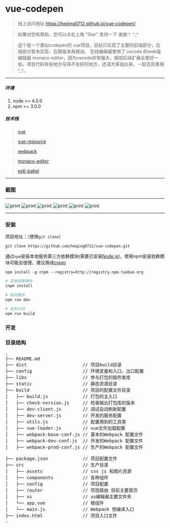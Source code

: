 # vue-codepen
> 线上访问地址 https://heqing0712.github.io/vue-codepen/

> 如果对您有帮助，您可以点右上角 "Star" 支持一下 谢谢！ ^_^

> 这个是一个类似codepen的 vue项目，目前只实现了主要的前端部分，后端部分暂未实现，后期版本再跟进。
在线编辑器使用了 vscode 的web版编辑器 monaco-editor，因为vscode非常强大，相信后续扩展会更好一些。项目代码有些地方写得不友好的地方，还请大家指出来，一起去完善哦 ^_^。

---
##### 环境
 1. node >= 4.0.0
 2. npm >= 3.0.0


##### 技术栈

> [vue](https://github.com/vuejs/vue)

> [vue-resource](https://github.com/vuejs/vue-resource)

> [webpack](http://webpack.github.io/docs/)

> [monaco-editor](https://github.com/Microsoft/monaco-editor)

> [es6-babel](https://babeljs.io/docs/learn-es2015/)

---
### 截图

---

![print](./src/assets/images/01.png)
![print](./src/assets/images/02.png)
![print](./src/assets/images/03.png)
![print](./src/assets/images/04.png)
![print](./src/assets/images/05.png)
![print](./src/assets/images/06.png)

---

### 安装
项目地址：（使用`git clone`）

```shell
git clone https://github.com/heqing0712/vue-codepen.git
```

通过`npm`安装本地服务第三方依赖模块(需要已安装[Node.js](https://nodejs.org/))，使用npm安装依赖模块可能会很慢，建议换成[cnpm](http://cnpmjs.org/)

```shell
npm install -g cnpm --registry=http://registry.npm.taobao.org
```

```bash
# 安装依赖模块
cnpm install

# 启动服务
npm run dev

# 发布代码
npm run build

```

### 开发

### 目录结构
<pre>
.
├── README.md           
├── dist                     // 项目build目录
├── config                   // 环境变量和入口，出口配置
├── libs                     // 参与打包的插件类库
├── static                   // 静态资源目录
├── build                    // 项目的配置文件目录
│   ├── build.js             // 打包的主入口
│   ├── check-version.js     // 检查输出打包库的版本
│   ├── dev-client.js        // 调试自动刷新配置
│   ├── dev-server.js        // 开发的服务配置
│   ├── utils.js             // 配置用到的工具类
│   ├── vue-loader.js        // vue文件加载配置
│   ├── webpack-base-conf.js // 基本的Webpack 配置文件
│   ├── webpack-dev-conf.js  // 开发的Webpack 配置文件
│   ├── webpack-prod-conf.js // 生产的Webpack 配置文件

├── package.json             // 项目配置文件
├── src                      // 生产目录
│   ├── assets               // css js 和图片资源
│   ├── components           // 各种组件
│   ├── config               // 项目配置
│   ├── router               // 项目路由 目前主要首页
│   ├── vs                   // vs编辑器主要文件夹
│   └── app.vue              // 根组件
│   └── main.js              // Webpack 预编译入口         
├── index.html               // 项目入口文件
.
</pre>


